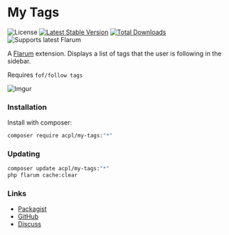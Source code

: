 # My Tags

![License](https://img.shields.io/badge/license-MIT-blue.svg) [![Latest Stable Version](https://img.shields.io/packagist/v/acpl/my-tags.svg)](https://packagist.org/packages/acpl/my-tags) [![Total Downloads](https://img.shields.io/packagist/dt/acpl/my-tags.svg)](https://packagist.org/packages/acpl/my-tags) ![Supports latest Flarum](https://flarum-badge-api.davwheat.dev/v1/compat-latest/acpl/my-tags)

A [Flarum](http://flarum.org) extension. Displays a list of tags that the user is following in the sidebar.

Requires `fof/follow tags`

![Imgur](https://i.imgur.com/YpjDEZd.gif)

### Installation

Install with composer:

```sh
composer require acpl/my-tags:"*"
```

### Updating

```sh
composer update acpl/my-tags:"*"
php flarum cache:clear
```

### Links

- [Packagist](https://packagist.org/packages/acpl/my-tags)
- [GitHub](https://github.com/android-com-pl/my-tags)
- [Discuss](https://discuss.flarum.org/d/28004-my-tags)
